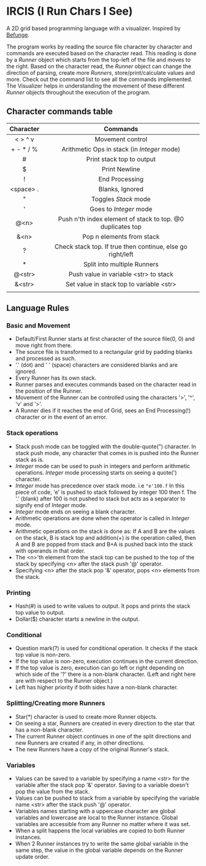 # IRCIS (I Run Chars I See)

A 2D grid based programming language with a visualizer. Inspired by [Befunge](https://en.wikipedia.org/wiki/Befunge).

The program works by reading the source file character by character and commands are executed based on the character read.
This reading is done by a *Runner* object which starts from the top-left of the file and moves to the right.
Based on the character read, the *Runner* object can change the direction of parsing, create more *Runners*, store/print/calculate values and more.
Check out the command list to see all the commands implemented.
The Visualizer helps in understanding the movement of these different *Runner* objects throughout the execution of the program.


## Character commands table

| Character   | Commands                                                   |
|:-----------:|:----------------------------------------------------------:|
| < > ^ v     | Movement control                                           |
| + - * / %   | Arithmetic Ops in stack (in *Integer* mode)                |
| #           | Print stack top to output                                  |
| $           | Print Newline                                              |
| !           | End Processing                                             |
| \<space\> . | Blanks, Ignored                                            |
| "           | Toggles *Stack* mode                                       |
| '           | Goes to *Integer* mode                                     |
| @\<n\>       | Push n'th index element of stack to top. @0 duplicates top |
| &\<n\>       | Pop n elements from stack                                  |
| ?           | Check stack top. If true then continue, else go right/left |
| *           | Split into multiple Runners                                |
| @\<str\>    | Push value in variable \<str\> to stack                     |
| &\<str\>    | Set value in stack top to variable \<str\>                  |
|             |                                                            |


## Language Rules

### Basic and Movement
- Default/First Runner starts at first character of the source file(0, 0) and move right from there.
- The source file is transformed to a rectangular grid by padding blanks and processed as such.
- '.' (dot) and ' ' (space) characters are considered blanks and are ignored.
- Every Runner has its own stack.
- Runner parses and executes commands based on the character read in the position of the Runner.
- Movement of the Runner can be controlled using the characters '>', '^', 'v' and '>'.
- A Runner dies if it reaches the end of Grid, sees an End Processing(!) character or in the event of an error.

### Stack operations
- Stack push mode can be toggled with the double-quote(") character. In stack push mode, any character that comes in is pushed into the Runner stack as is.
- *Integer* mode can be used to push in integers and perform arithmetic operations. *Integer* mode processing starts on seeing a quote(') character.
- *Integer* mode has precedence over stack mode.
  i.e `"e'100.f` In this piece of code, 'e' is pushed to stack followed by integer 100 then f. The '.' (blank) after 100 is not pushed to stack but acts as a separator to signify end of *Integer* mode.
- *Integer* mode ends on seeing a blank character.
- Arithmetic operations are done when the operator is called in *Integer* mode.
- Arithmetic operations on the stack is done as:
  If A and B are the values on the stack, B is stack top and addition(+) is the operation called, then A and B are popped from stack and B+A is pushed back into the stack with operands in that order.
- The \<n\>'th element from the stack top can be pushed to the top of the stack by specifying \<n\> after the stack push '@' operator.
- Specifying \<n\> after the stack pop '&' operator, pops \<n\> elements from the stack.

### Printing
- Hash(#) is used to write values to output. It pops and prints the stack top value to output.
- Dollar(\$) character starts a newline in the output.

### Conditional
- Question mark(?) is used for conditional operation. It checks if the stack top value is non-zero.
- If the top value is non-zero, execution continues in the current direction.
- If the top value is zero, execution can go left or right depending on which side of the '?' there is a non-blank character. (Left and right here are with respect to the Runner object.)
- Left has higher priority if both sides have a non-blank character.

### Splitting/Creating more Runners
- Star(\*) character is used to create more Runner objects.
- On seeing a star, Runners are created in every direction to the star that has a non-blank character.
- The current Runner object continues in one of the split directions and new Runners are created if any, in other directions.
- The new Runners have a copy of the original Runner's stack.

### Variables
- Values can be saved to a variable by specifying a name \<str\> for the variable after the stack pop '&' operator. Saving to a variable doesn't pop the value from the stack.
- Values can be pushed to stack from a variable by specifying the variable name \<str\> after the stack push '@' operator.
- Variables names starting with a uppercase character are global variables and lowercase are local to the Runner instance. Global variables are accessible from any Runner no matter where it was set.
- When a split happens the local variables are copied to both Runner instances.
- When 2 Runner instances try to write the same global variable in the same step, the value in the global variable depends on the Runner update order.
